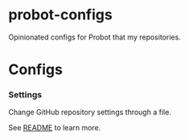 # probot-configs

Opinionated configs for Probot that my repositories. 

# Configs 

### Settings

Change GitHub repository settings through a file. 

See [README](settings/README.md) to learn more. 